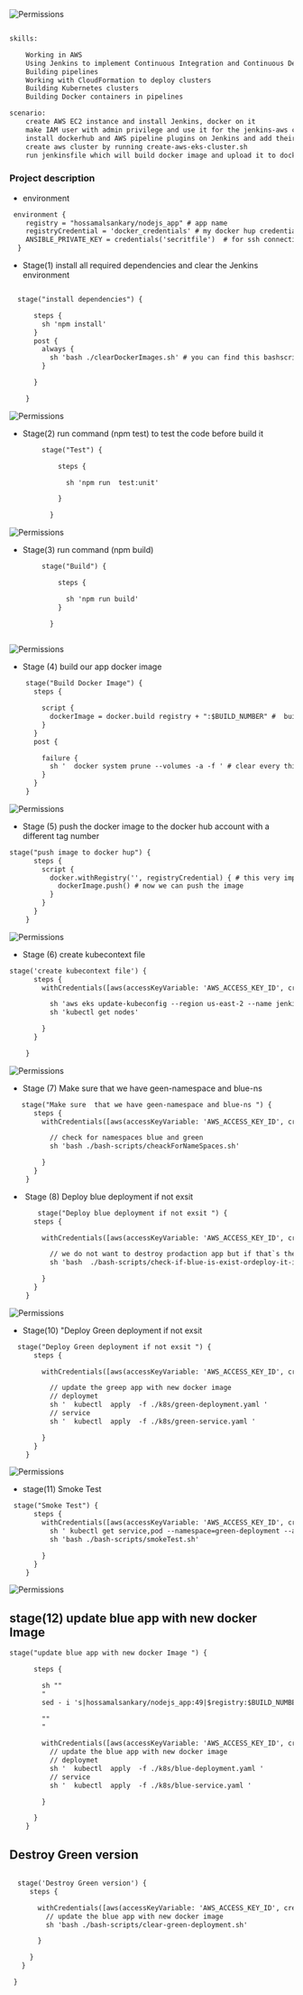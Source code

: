 <img src="/images/digram.png" alt="Permissions" />

```diff 

skills:

    Working in AWS
    Using Jenkins to implement Continuous Integration and Continuous Deployment
    Building pipelines
    Working with CloudFormation to deploy clusters
    Building Kubernetes clusters
    Building Docker containers in pipelines

scenario:
    create AWS EC2 instance and install Jenkins, docker on it
    make IAM user with admin privilege and use it for the jenkins-aws connection
    install dockerhub and AWS pipeline plugins on Jenkins and add their credentials
    create aws cluster by running create-aws-eks-cluster.sh
    run jenkinsfile which will build docker image and upload it to dockerhub and then create 2 stages blue and green deployment and run the blue deployment using blue-service which is a kubernetes loadbalancer pointing to the blue deployment using code selector=blue then check if the green environment is ready for being used if yes jenkins will run green-service which will point loadbalancer to the green deployment using code `selector=green'

```

### Project description

- environment 
```diff 
 environment {
    registry = "hossamalsankary/nodejs_app" # app name
    registryCredential = 'docker_credentials' # my docker hup credentials 
    ANSIBLE_PRIVATE_KEY = credentials('secritfile')  # for ssh connection secret.pem file 
  }
```
- Stage(1) install all required dependencies and clear the Jenkins environment
```diff 

  stage("install dependencies") {

      steps {
        sh 'npm install'
      }
      post {
        always {
          sh 'bash ./clearDockerImages.sh' # you can find this bashscript here[link]("/clearDockerImages.sh")
        }

      }

    }

```
<img src="/images/1.png" alt="Permissions" />


- Stage(2) run command (npm test)  to test the code before build it
```diff 
        stage("Test") {

            steps {

              sh 'npm run  test:unit'

            }

          }
```
<img src="/images/2.png" alt="Permissions" />

- Stage(3) run command (npm build)
```diff
        stage("Build") {

            steps {

              sh 'npm run build'
            }

          }
           

```
<img src="/images/3.png" alt="Permissions" />

- Stage (4) build our app docker image
```diff 
    stage("Build Docker Image") {
      steps {

        script {
          dockerImage = docker.build registry + ":$BUILD_NUMBER" #  build the app  in node.js container you can find the docker file here []()
        }
      }
      post {

        failure {
          sh '  docker system prune --volumes -a -f ' # clear every thing 
        }
      }
    }
```
<img src="/images/4.png" alt="Permissions" />

- Stage (5) push the docker image to the docker hub account with a different tag number
``` diff 
stage("push image to docker hup") {
      steps {
        script {
          docker.withRegistry('', registryCredential) { # this very importaint to login with registryCredential
            dockerImage.push() # now we can push the image
          }
        }
      }
    }
```
<img src="/images/5.png" alt="Permissions" />

- Stage (6) create kubecontext file
```diff 
stage('create kubecontext file') {
      steps {
        withCredentials([aws(accessKeyVariable: 'AWS_ACCESS_KEY_ID', credentialsId: 'aws', secretKeyVariable: 'AWS_SECRET_ACCESS_KEY')]) {

          sh 'aws eks update-kubeconfig --region us-east-2 --name jenkins-cluster '
          sh 'kubectl get nodes'

        }
      }

    }

```
<img src="/images/6.png" alt="Permissions" />

- Stage (7) Make sure  that we have geen-namespace and blue-ns 
```diff 
   stage("Make sure  that we have geen-namespace and blue-ns ") {
      steps {
        withCredentials([aws(accessKeyVariable: 'AWS_ACCESS_KEY_ID', credentialsId: 'aws', secretKeyVariable: 'AWS_SECRET_ACCESS_KEY')]) {

          // check for namespaces blue and green
          sh 'bash ./bash-scripts/cheackForNameSpaces.sh'

        }
      }
    }
```
-  Stage (8) Deploy blue deployment if not exsit 
```diff 
       stage("Deploy blue deployment if not exsit ") {
      steps {

        withCredentials([aws(accessKeyVariable: 'AWS_ACCESS_KEY_ID', credentialsId: 'aws', secretKeyVariable: 'AWS_SECRET_ACCESS_KEY')]) {

          // we do not want to destroy prodaction app but if that`s the first pipline deploy if anyway
          sh 'bash  ./bash-scripts/check-if-blue-is-exist-ordeploy-it-if-not.sh'

        }
      }
    }
```
<img src="/images/8.png" alt="Permissions" />

- Stage(10) "Deploy Green deployment if not exsit 
```diff 
  stage("Deploy Green deployment if not exsit ") {
      steps {

        withCredentials([aws(accessKeyVariable: 'AWS_ACCESS_KEY_ID', credentialsId: 'aws', secretKeyVariable: 'AWS_SECRET_ACCESS_KEY')]) {

          // update the greep app with new docker image
          // deploymet
          sh '  kubectl  apply  -f ./k8s/green-deployment.yaml '
          // service
          sh '  kubectl  apply  -f ./k8s/green-service.yaml '

        }
      }
    }
```

<img src="/images/9.png" alt="Permissions" />

- stage(11) Smoke Test
```diff 
 stage("Smoke Test") {
      steps {
        withCredentials([aws(accessKeyVariable: 'AWS_ACCESS_KEY_ID', credentialsId: 'aws', secretKeyVariable: 'AWS_SECRET_ACCESS_KEY')]) {
          sh ' kubectl get service,pod --namespace=green-deployment --all-namespaces=true'
          sh 'bash ./bash-scripts/smokeTest.sh'

        }
      }
    }
```

<img src="/images/10.png" alt="Permissions" />

## stage(12) update blue app with new docker Image
```diff
stage("update blue app with new docker Image ") {

      steps {

        sh ""
        "
        sed - i 's|hossamalsankary/nodejs_app:49|$registry:$BUILD_NUMBER|g'. / k8s / green - deployment.yaml

        ""
        "

        withCredentials([aws(accessKeyVariable: 'AWS_ACCESS_KEY_ID', credentialsId: 'aws', secretKeyVariable: 'AWS_SECRET_ACCESS_KEY')]) {
          // update the blue app with new docker image
          // deploymet
          sh '  kubectl  apply  -f ./k8s/blue-deployment.yaml '
          // service
          sh '  kubectl  apply  -f ./k8s/blue-service.yaml '

        }

      }
    }

 ```
## Destroy Green version
 ```diff 
 
   stage('Destroy Green version') {
      steps {

        withCredentials([aws(accessKeyVariable: 'AWS_ACCESS_KEY_ID', credentialsId: 'aws', secretKeyVariable: 'AWS_SECRET_ACCESS_KEY')]) {
          // update the blue app with new docker image
          sh 'bash ./bash-scripts/clear-green-deployment.sh'

        }

      }
    }

  }
 ```